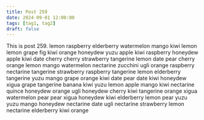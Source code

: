 ```yaml
---
title: Post 259
date: 2024-09-01 12:00:00
tags: [tag1, tag2]
draft: false
---
```

This is post 259.
lemon
raspberry
elderberry
watermelon
mango
kiwi
lemon
lemon
grape
fig
kiwi
orange
honeydew
yuzu
apple
kiwi
raspberry
honeydew
apple
kiwi
date
cherry
cherry
strawberry
tangerine
lemon
date
pear
cherry
orange
lemon
mango
watermelon
nectarine
zucchini
ugli
orange
raspberry
nectarine
tangerine
strawberry
raspberry
tangerine
lemon
elderberry
tangerine
yuzu
mango
grape
orange
kiwi
date
pear
date
kiwi
honeydew
xigua
grape
tangerine
banana
kiwi
yuzu
lemon
apple
mango
kiwi
nectarine
quince
honeydew
orange
ugli
honeydew
cherry
kiwi
tangerine
orange
xigua
watermelon
pear
pear
xigua
honeydew
kiwi
elderberry
lemon
pear
yuzu
yuzu
mango
honeydew
nectarine
date
ugli
nectarine
strawberry
lemon
nectarine
elderberry
kiwi
orange

